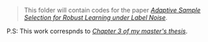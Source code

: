 > This folder will contain codes for the paper _[Adaptive Sample Selection for Robust Learning under Label Noise](https://arxiv.org/abs/2106.15292)_. 

P.S: This work correspnds to [_Chapter 3 of my master's thesis_](https://dbp1994.github.io/files/deep-patel-iisc-masters-thesis_compressed.pdf).
